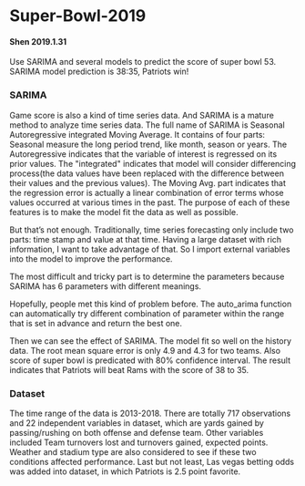 # Super-Bowl-2019
#### Shen 2019.1.31
Use SARIMA and several models to predict the score of super bowl 53. SARIMA model prediction is 38:35, Patriots win!

### SARIMA
Game score is also a kind of time series data. And SARIMA is a mature method to analyze time series data. The full name of SARIMA is Seasonal Autoregressive integrated Moving Average. It contains of four parts: Seasonal measure the long period trend, like month, season or years. The Autoregressive indicates that the variable of interest is regressed on its prior values. The "integrated" indicates that model will consider differencing process(the data values have been replaced with the difference between their values and the previous values). The Moving Avg. part indicates that the regression error is actually a linear combination of error terms whose values occurred at various times in the past. The purpose of each of these features is to make the model fit the data as well as possible.

But that’s not enough. Traditionally, time series forecasting only include two parts: time stamp and value at that time. Having a large dataset with rich information, I want to take advantage of that. So I import external variables into the model to improve the performance.

The most difficult and tricky part is to determine the parameters because SARIMA has 6 parameters with different meanings. 

Hopefully, people met this kind of problem before. The auto_arima function can automatically try different combination of parameter within the range that is set in advance and return the best one.  

Then we can see the effect of SARIMA. The model fit so well on the history data. The root mean square error is only 4.9 and 4.3 for two teams. Also score of super bowl is predicated with 80% confidence interval. The result indicates that Patriots will beat Rams with the score of 38 to 35.

### Dataset
The time range of the data is 2013-2018. There are totally 717 observations and 22 independent variables in dataset, which are yards gained by passing/rushing on both offense and defense team. Other variables included Team turnovers lost and turnovers gained, expected points. Weather and stadium type are also considered to see if these two conditions affected performance. Last but not least, Las vegas betting odds was added into dataset, in which Patriots is 2.5 point favorite.

